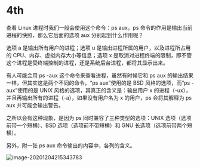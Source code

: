 # 4th
查看 Linux 进程时我们一般会使用这个命令：ps aux，ps 命令的作用是输出当前进程的快照，那么它后面的选项 aux 分别起到什么作用呢？

选项 a 是输出所有用户的进程；选项 u 是输出进程所属的用户，以及进程所占用的 CPU、内存、虚拟内存大小等信息；选项 x 是取消对进程终端的限制，即不管这个进程是受终端控制的进程，还是系统后台进程，都将其显示出来。

有人可能会用 ps -aux 这个命令来查看进程，虽然有时候它和 ps aux 的输出结果一样，但其实这是两个不同的命令，“ps aux”使用的是 BSD 风格的选项，而“ps -aux”使用的是 UNIX 风格的选项，其真正的含义是：输出用户 x 的进程（-ux），并且再输出所有的进程（-a），如果没有用户名为 x 的用户，ps 会将其解释为 ps aux 并可能会输出警告。

之所以会有这种现象，是因为 ps 同时兼容了三种类型的选项：UNIX 选项（选项前带一个短横）、BSD 选项（选项前不带短横）和 GNU 长选项（选项前带两个短横）。

另外，附一张 ps aux 命令输出的内容中，各列的含义。

![image-20201204215343783](https://tva1.sinaimg.cn/large/008eGmZEly1gnbbh653qxj31fy0mmq7z.jpg)

